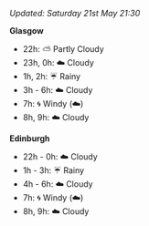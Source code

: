 *Updated: Saturday 21st May 21:30*

**Glasgow**

* 22h: :partly_sunny: Partly Cloudy
* 23h, 0h: :cloud: Cloudy
* 1h, 2h: :umbrella: Rainy
* 3h - 6h: :cloud: Cloudy
* 7h: :cyclone: Windy (:cloud:)
* 8h, 9h: :cloud: Cloudy

**Edinburgh**

* 22h - 0h: :cloud: Cloudy
* 1h - 3h: :umbrella: Rainy
* 4h - 6h: :cloud: Cloudy
* 7h: :cyclone: Windy (:cloud:)
* 8h, 9h: :cloud: Cloudy
